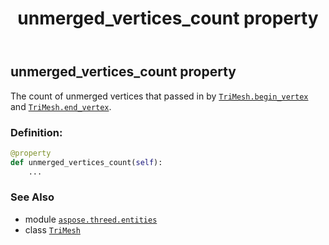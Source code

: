 ﻿---
title: unmerged_vertices_count property
second_title: Aspose.3D for Python via .NET API References
description: 
type: docs
weight: 360
url: /python-net/aspose.threed.entities/trimesh/unmerged_vertices_count/
is_root: false
---

## unmerged_vertices_count property


The count of unmerged vertices that passed in by [`TriMesh.begin_vertex`](/3d/python-net/aspose.threed.entities/trimesh/begin_vertex) and [`TriMesh.end_vertex`](/3d/python-net/aspose.threed.entities/trimesh/end_vertex).
### Definition:
```python
@property
def unmerged_vertices_count(self):
    ...
```

### See Also
* module [`aspose.threed.entities`](../../)
* class [`TriMesh`](/3d/python-net/aspose.threed.entities/trimesh)
